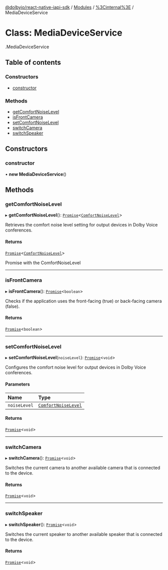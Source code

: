 [@dolbyio/react-native-iapi-sdk](../README.md) / [Modules](../modules.md) / [%3Cinternal%3E](../modules/_internal_.md) / MediaDeviceService

# Class: MediaDeviceService

[<internal>](../modules/_internal_.md).MediaDeviceService

## Table of contents

### Constructors

- [constructor](_internal_.MediaDeviceService.md#constructor)

### Methods

- [getComfortNoiseLevel](_internal_.MediaDeviceService.md#getcomfortnoiselevel)
- [isFrontCamera](_internal_.MediaDeviceService.md#isfrontcamera)
- [setComfortNoiseLevel](_internal_.MediaDeviceService.md#setcomfortnoiselevel)
- [switchCamera](_internal_.MediaDeviceService.md#switchcamera)
- [switchSpeaker](_internal_.MediaDeviceService.md#switchspeaker)

## Constructors

### constructor

• **new MediaDeviceService**()

## Methods

### getComfortNoiseLevel

▸ **getComfortNoiseLevel**(): [`Promise`](../modules/_internal_.md#promise)<[`ComfortNoiseLevel`](../enums/_internal_.ComfortNoiseLevel.md)\>

Retrieves the comfort noise level setting for output devices in Dolby Voice conferences.

#### Returns

[`Promise`](../modules/_internal_.md#promise)<[`ComfortNoiseLevel`](../enums/_internal_.ComfortNoiseLevel.md)\>

Promise with the ComfortNoiseLevel

___

### isFrontCamera

▸ **isFrontCamera**(): [`Promise`](../modules/_internal_.md#promise)<`boolean`\>

Checks if the application uses the front-facing (true) or back-facing camera (false).

#### Returns

[`Promise`](../modules/_internal_.md#promise)<`boolean`\>

___

### setComfortNoiseLevel

▸ **setComfortNoiseLevel**(`noiseLevel`): [`Promise`](../modules/_internal_.md#promise)<`void`\>

Configures the comfort noise level for output devices in Dolby Voice conferences.

#### Parameters

| Name | Type |
| :------ | :------ |
| `noiseLevel` | [`ComfortNoiseLevel`](../enums/_internal_.ComfortNoiseLevel.md) |

#### Returns

[`Promise`](../modules/_internal_.md#promise)<`void`\>

___

### switchCamera

▸ **switchCamera**(): [`Promise`](../modules/_internal_.md#promise)<`void`\>

Switches the current camera to another available camera that is connected to the device.

#### Returns

[`Promise`](../modules/_internal_.md#promise)<`void`\>

___

### switchSpeaker

▸ **switchSpeaker**(): [`Promise`](../modules/_internal_.md#promise)<`void`\>

Switches the current speaker to another available speaker that is connected to the device.

#### Returns

[`Promise`](../modules/_internal_.md#promise)<`void`\>
